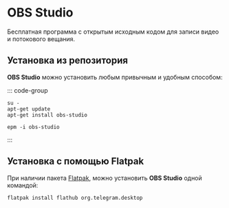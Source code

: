 # OBS Studio

Бесплатная программа с открытым исходным кодом для записи видео и потокового вещания.

## Установка из репозитория 

**OBS Studio** можно установить любым привычным и удобным способом:

::: code-group

```shell[apt-get]
su -
apt-get update
apt-get install obs-studio
```
```shell[epm]
epm -i obs-studio
```
:::

## Установка c помощью Flatpak

При наличии пакета [Flatpak](/flatpak), можно установить **OBS Studio** одной командой:

```shell
flatpak install flathub org.telegram.desktop
```